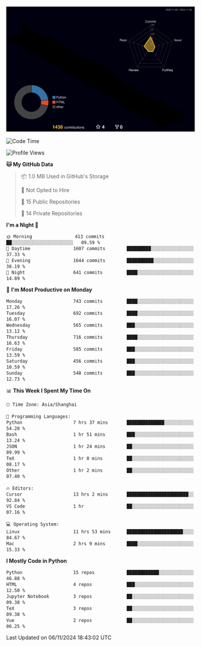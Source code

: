 <!--![](https://raw.githubusercontent.com/BorisYang326/BorisYang326/output/github-contribution-grid-snake-dark.svg) -->
![](./profile-3d-contrib/profile-night-rainbow.svg)
<!--START_SECTION:waka-->
![Code Time](http://img.shields.io/badge/Code%20Time-614%20hrs-blue)

![Profile Views](http://img.shields.io/badge/Profile%20Views-0-blue)

**🐱 My GitHub Data** 

> 📦 1.0 MB Used in GitHub's Storage 
 > 
> 🚫 Not Opted to Hire
 > 
> 📜 15 Public Repositories 
 > 
> 🔑 14 Private Repositories 
 > 
**I'm a Night 🦉** 

```text
🌞 Morning                413 commits         ██░░░░░░░░░░░░░░░░░░░░░░░   09.59 % 
🌆 Daytime                1607 commits        █████████░░░░░░░░░░░░░░░░   37.33 % 
🌃 Evening                1644 commits        ██████████░░░░░░░░░░░░░░░   38.19 % 
🌙 Night                  641 commits         ████░░░░░░░░░░░░░░░░░░░░░   14.89 % 
```
📅 **I'm Most Productive on Monday** 

```text
Monday                   743 commits         ████░░░░░░░░░░░░░░░░░░░░░   17.26 % 
Tuesday                  692 commits         ████░░░░░░░░░░░░░░░░░░░░░   16.07 % 
Wednesday                565 commits         ███░░░░░░░░░░░░░░░░░░░░░░   13.12 % 
Thursday                 716 commits         ████░░░░░░░░░░░░░░░░░░░░░   16.63 % 
Friday                   585 commits         ███░░░░░░░░░░░░░░░░░░░░░░   13.59 % 
Saturday                 456 commits         ███░░░░░░░░░░░░░░░░░░░░░░   10.59 % 
Sunday                   548 commits         ███░░░░░░░░░░░░░░░░░░░░░░   12.73 % 
```


📊 **This Week I Spent My Time On** 

```text
🕑︎ Time Zone: Asia/Shanghai

💬 Programming Languages: 
Python                   7 hrs 37 mins       ██████████████░░░░░░░░░░░   54.28 % 
Bash                     1 hr 51 mins        ███░░░░░░░░░░░░░░░░░░░░░░   13.24 % 
JSON                     1 hr 24 mins        ██░░░░░░░░░░░░░░░░░░░░░░░   09.99 % 
TeX                      1 hr 8 mins         ██░░░░░░░░░░░░░░░░░░░░░░░   08.17 % 
Other                    1 hr 2 mins         ██░░░░░░░░░░░░░░░░░░░░░░░   07.40 % 

🔥 Editors: 
Cursor                   13 hrs 2 mins       ███████████████████████░░   92.84 % 
VS Code                  1 hr                ██░░░░░░░░░░░░░░░░░░░░░░░   07.16 % 

💻 Operating System: 
Linux                    11 hrs 53 mins      █████████████████████░░░░   84.67 % 
Mac                      2 hrs 9 mins        ████░░░░░░░░░░░░░░░░░░░░░   15.33 % 
```

**I Mostly Code in Python** 

```text
Python                   15 repos            ████████████░░░░░░░░░░░░░   46.88 % 
HTML                     4 repos             ███░░░░░░░░░░░░░░░░░░░░░░   12.50 % 
Jupyter Notebook         3 repos             ██░░░░░░░░░░░░░░░░░░░░░░░   09.38 % 
TeX                      3 repos             ██░░░░░░░░░░░░░░░░░░░░░░░   09.38 % 
Vue                      2 repos             ██░░░░░░░░░░░░░░░░░░░░░░░   06.25 % 
```




 Last Updated on 06/11/2024 18:43:02 UTC
<!--END_SECTION:waka-->
